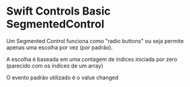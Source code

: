 # Swift Controls Basic SegmentedControl

Um Segmented Control funciona como "radio buttons" ou seja permite apenas uma escolha por vez (por padrão). 
        
A escolha é baseada em uma contagem de índices iniciada por zero (parecido com os índices de um array)

O evento padrão utilizado é o value changed
